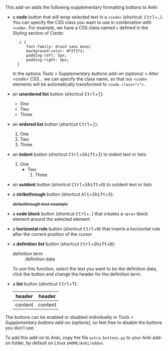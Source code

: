 This add-on adds the following supplementary formatting buttons to Anki:

* a **code** button that will wrap selected text in a `<code>` (shortcut: <kbd>Ctrl</kbd>+<kbd>,</kbd>). You can specify the CSS class you want to use in combination with `<code>`. For example, we have a CSS class named `c` defined in the *Styling* section of *Cards*:

        .c {
            font-family: droid sans mono;
            background-color: #f2f2f2;
            padding-left: 5px;
            padding-right: 5px;
        }

    In the options *Tools &gt; Supplementary buttons add-on (options) &gt; Alter &lt;code&gt; CSS...* we can specify the class name, so that our `<code>` elements will be automatically transformed to `<code class="c">`.

* an **unordered list** button (shortcut <kbd>Ctrl</kbd>+<kbd>[</kbd>):

    * One
    * Two
    * Three

* an **ordered list** button (shortcut <kbd>Ctrl</kbd>+<kbd>]</kbd>):

    1. One
    2. Two
    3. Three

* an **indent** button (shortcut <kbd>Ctrl</kbd>+<kbd>Shift</kbd>+<kbd>I</kbd>) to indent text or lists:

    1. One
        * Two
            1. Three

* an **outdent** button (shortcut <kbd>Ctrl</kbd>+<kbd>Shift</kbd>+<kbd>O</kbd>) to outdent text or lists

* a **strikethrough** button (shortcut <kbd>Alt</kbd>+<kbd>Shift</kbd>+<kbd>5</kbd>):

    ~~strikethrough text example~~

* a **code block** button (shortcut <kbd>Ctrl</kbd>+<kbd>.</kbd>) that creates a `<pre>` block element around the selected element

* a **horizontal rule** button (shortcut <kbd>Ctrl</kbd>+<kbd>H</kbd>) that inserts a horizontal rule after the current position of the cursor

* a **definition list** button (shortcut <kbd>Ctrl</kbd>+<kbd>Shift</kbd>+<kbd>D</kbd>):

    <dl><dt>definition term</dt><dd>definition data</dd>

    To use this function, select the text you want to be the definition data, click the button and change the header for the definition term.

* a **list** button (shortcut <kbd>Ctrl</kbd>+<kbd>T</kbd>):

    header | header
    --- | ---
    content | content

The buttons can be enabled or disabled individually in *Tools > Supplementary buttons add-on (options)*, so feel free to disable the buttons you don't use.

To add this add-on to Anki, copy the file `extra_buttons.py` to your Anki add-on folder, by default on Linux `$HOME/Anki/addon`.
